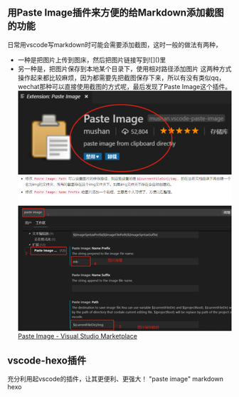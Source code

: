 ## 用Paste Image插件来方便的给Markdown添加截图的功能

日常用vscode写markdown时可能会需要添加截图，这时一般的做法有两种，

* 一种是把图片上传到图床，然后把图片链接写到\!\[\]\(\)里  
* 另一种是，把图片保存到本地某个目录下，使用相对路径添加图片
这两种方式操作起来都比较麻烦，因为都需要先把截图保存下来，所以有没有类似qq，wechat那种可以直接使用截图的方式呢，最后发现了Paste Image这个插件。
![](images/VPS+2019-11-15-16-28-36.png)
![](images/VPS+2019-11-15-16-30-04.png)
[Paste Image - Visual Studio Marketplace](https://marketplace.visualstudio.com/items?itemName=mushan.vscode-paste-image)

## vscode-hexo插件

充分利用起vscode的插件，让其更便利、更强大！
"paste image" markdown hexo